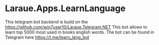 # Laraue.Apps.LearnLanguage
This telegram bot backend is build on the https://github.com/win7user10/Laraue.Telegram.NET
This bot allows to learn top 5000 most used in books english words. The bot can be found in Telegram here https://t.me/learn_lang_bot
